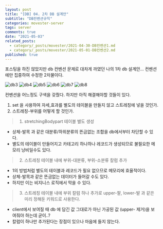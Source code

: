 ```yaml
---
layout: post
title: "[DB] 04. 2차 DB 설계안"
subtitle: "DB컨벤션규칙"
categories: movester-server
tags: server
comments: true
date: "2021-05-03"
related_posts:
  - category/_posts/movester/2021-04-30-DB컨벤션1.md
  - category/_posts/movester/2021-05-01-DB컨벤션2.md
published: true
---
```


포스팅을 하진 않았지만 db 컨벤션 문제로 대차게 까였던 나의 1차 db 설계안...
컨벤션에만 집중하여 수정한 2차물이다.

![db3](/assets/img/movester/db3.png)
![db4](/assets/img/movester/db4.png)
![db5](/assets/img/movester/db5.png)
![db6](/assets/img/movester/db6.png)
![db7](/assets/img/movester/db7.png)
![db8](/assets/img/movester/db8.png)

컨벤션을 어느정도 구색을 갖췄다.
하지만 아직 해결해야할 것들이 있다.
1. set 을 사용하여 자세,효과를 별도의 테이블을 만들지 않고 스트레칭에 넣을 것인가.
2. 스트레칭-부위를 어떻게 할 것인가.
> 1. stretchingBodypart 테이블 별도 생성

- 상체-발목 과 같은 대분류/하위분류의 뜬금없는 조합을 db에서부터 차단할 수 있다.
- 별도의 테이블이 만들어지고 카테고리 하나하나 레코드가 생성되므로 불필요한 메모리 낭비일수도 있다.

> 2. 스트레칭 테이블 내에 부위-대분류, 부위-소분류 칼럼 추가

- 1의 방법처럼 별도의 테이블과 레코드가 필요 없으므로 메모리에 효율적이다.
- 상체-발목과 같은 뜬금없는 데이터가 들어갈 수도 있다.
- 하지만 이는 비지니스 로직에서 막을 수 있다.

> 3. 스트레칭 테이블 내에 부위 칼럼 하나 추가로 upper-팔, lower-발 과 같은 미리 정해둔 키워드로 사용한다.

- client에서 보여질 때 db 에 담긴 값 그대로가 아닌 가공된 값 (upper- 제거)을 보여줘야 하는데 굳이..?
- 칼럼이 하나만 추가된다는 장점이 있으나 마음에 들지 않는다.
